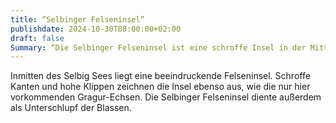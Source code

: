 ```yaml
---
title: “Selbinger Felseninsel”
publishdate: 2024-10-30T08:00:00+02:00
draft: false
Summary: “Die Selbinger Felseninsel ist eine schroffe Insel in der Mitte des Selbig Sees.”
---
```

Inmitten des Selbig Sees liegt eine beeindruckende Felseninsel. Schroffe Kanten und hohe Klippen zeichnen die Insel ebenso aus, wie die nur hier vorkommenden Gragur-Echsen. Die Selbinger Felseninsel diente außerdem als Unterschlupf der Blassen.
